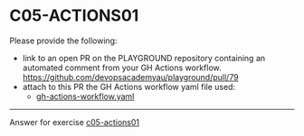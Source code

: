 # C05-ACTIONS01

Please provide the following:

- link to an open PR on the PLAYGROUND repository containing an automated comment from your GH Actions workflow.
https://github.com/devopsacademyau/playground/pull/79
- attach to this PR the GH Actions workflow yaml file used:
  - [gh-actions-workflow.yaml](gh-actions-workflow.yaml)


<!-- Don't change anything below this point-->
<!-- Before commiting, remove both commented lines--> 
***
Answer for exercise [c05-actions01](https://github.com/devopsacademyau/academy/blob/f118599695e0db44aee0616e9612bb850606fb39/classes/05class/exercises/c05-actions01/README.md)

